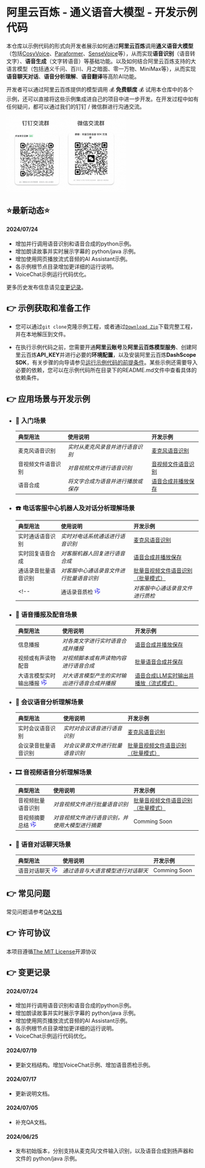 # 阿里云百炼 - 通义语音大模型 - 开发示例代码

本仓库以示例代码的形式向开发者展示如何通过<strong>阿里云百炼</strong>调用<strong>通义语音大模型</strong>（包括[CosyVoice](https://fun-audio-llm.github.io/)、[Paraformer](https://github.com/modelscope/FunASR)、[SenseVoice](https://fun-audio-llm.github.io/)等），从而实现<strong>语音识别</strong>（语音转文字）、<strong>语音生成</strong>（文字转语音）等基础功能。以及如何结合阿里云百炼支持的大语言模型（包括通义千问、百川、月之暗面、零一万物、MiniMax等），从而实现<strong>语音聊天对话</strong>、<strong>语音分析理解</strong>、<strong>语音翻译</strong>等高阶AI功能。

开发者可以通过阿里云百炼提供的模型调用 :moneybag: **免费额度** :moneybag: 试用本仓库中的各个示例，还可以直接将这些示例集成进自己的项目中进一步开发。在开发过程中如有任何疑问，都可以通过我们的钉钉 / 微信群进行沟通交流。

<img src="./docs/image/groups.png" height="200"/>

## ⭐最新动态⭐
#### 2024/07/24 
- 增加并行调用语音识别和语音合成的python示例。
- 增加朗读故事并实时展示字幕的 python/java 示例。
- 增加使用网页播放流式音频的AI Assistant示例。
- 各示例根节点目录增加更详细的运行说明。
- VoiceChat示例运行代码优化。

更多历史发布信息请见[变更记录](#point_right-变更记录)。

## :point_right: 示例获取和准备工作
- 您可以通过`git clone`克隆示例工程，或者通过[`Download Zip`](https://github.com/aliyun/alibabacloud-bailian-speech-demo/archive/refs/heads/master.zip)下载完整工程，并在本地解压到文件。

- 在执行示例代码之前，您需要开通**阿里云账号**及**阿里云百炼模型服务**、创建阿里云百炼**API\_KEY**并进行必要的**环境配置**，以及安装阿里云百炼**DashScope SDK**，有关步骤的向导请参见[运行示例代码的前提条件](./PREREQUISITES.md)。某些示例还需要导入必要的依赖，您可以在示例代码所在目录下的README.md文件中查看具体的依赖条件。

## :point_right: 应用场景与开发示例

* ### :rocket: 入门场景
    | 典型用法 | 使用说明 | 开发示例 |
    | --- | --- | --- |
    | 麦克风语音识别 | *实时从麦克风录音并进行语音识别* | [麦克风语音识别](./samples/recognize_speech_from_microphone) |
    | 音视频文件语音识别 | *对音视频文件进行语音识别* | [音视频文件语音识别](./samples/recognize_speech_from_single_file) |
    | 语音合成 | *将文字合成为语音并进行播放或保存* | [语音合成并播放保存](./samples/synthesize_speech_from_text) |

* ### :telephone: 电话客服中心机器人及对话分析理解场景
    | 典型用法 | 使用说明 | 开发示例 |
    | --- | --- | --- |
    | 实时通话语音识别 | *实时对电话系统通话进行语音识别* | [麦克风语音识别](./samples/recognize_speech_from_microphone) |
    | 实时回复语音合成 | *对客服机器人回复进行语音合成* | [语音合成并播放保存](./samples/synthesize_speech_from_text) |
    | 通话录音批量语音识别 | *对客服中心通话录音文件进行批量语音识别* | [批量音视频文件语音识别（批量模式）](./samples/recognize_speech_from_files_by_batch_mode) |
    <!-- | 通话录音质检 <img src="./docs/image/logo.svg" height="15"/> | *对客服中心通话录音文件进行质检* | [质检](./samples/synthesize_speech_from_text) | -->

* ### :loudspeaker: 语音播报及配音场景
    | 典型用法 | 使用说明 | 开发示例 |
    | --- | --- | --- |
    | 信息播报 | *对各类文字进行实时语音合成并播报* | [语音合成并播放保存](./samples/synthesize_speech_from_text) |
    | 视频或有声读物配音 | *对视频脚本或有声读物内容进行语音合成* | [批量语音合成并保存](./samples/synthesize_speech_from_text_by_batch_mode) |
    | 大语言模型实时输出播报 <img src="./docs/image/logo.svg" height="15"/> | *对大语言模型产生的实时输出进行语音合成并播报* | [语音合成LLM实时输出并播放（流式模式）](./samples/synthesize_speech_from_llm_by_streaming_mode) |

* ### :raising_hand: 会议语音分析理解场景
    | 典型用法 | 使用说明 | 开发示例 |
    | --- | --- | --- |
    | 实时会议语音识别 | *实时对会议语音进行语音识别* | [麦克风语音识别](./samples/recognize_speech_from_microphone) |
    | 会议录音批量语音识别 | *对会议录音文件进行批量语音识别* | [批量音视频文件语音识别（批量模式）](./samples/recognize_speech_from_files_by_batch_mode) |


* ### :film_strip: 音视频语音分析理解场景
    | 典型用法 | 使用说明 | 开发示例 |
    | --- | --- | --- |
    | 音视频批量语音识别 | *对音视频文件进行批量语音识别* | [批量音视频文件语音识别（批量模式）](./samples/recognize_speech_from_files_by_batch_mode) |
    | 音视频摘要总结 <img src="./docs/image/logo.svg" height="15"/> | *对音视频文件进行语音识别，并使用大模型进行摘要* | Comming Soon |

* ### :speech_balloon: 语音对话聊天场景
    | 典型用法 | 使用说明 | 开发示例 |
    | --- | --- | --- |
    | 语音对话聊天 <img src="./docs/image/logo.svg" height="15"/>  | *通过语音与大语言模型进行对话聊天* | Comming Soon |

## :point_right: 常见问题

常见问题请参考[QA文档](docs/QA/qa.md)

## :point_right: 许可协议

本项目遵循[The MIT License](https://opensource.org/license/MIT)开源协议

## :point_right: 变更记录

#### 2024/07/24
- 增加并行调用语音识别和语音合成的python示例。
- 增加朗读故事并实时展示字幕的 python/java 示例。
- 增加使用网页播放流式音频的AI Assistant示例。
- 各示例根节点目录增加更详细的运行说明。
- VoiceChat示例运行代码优化。

#### 2024/07/19
- 更新文档结构。增加VoiceChat示例、增加语音质检示例。

#### 2024/07/17
- 更新说明文档。

#### 2024/07/05
- 补充QA文档。

#### 2024/06/25
- 发布初始版本，分别支持从麦克风/文件输入识别，以及语音合成到扬声器和文件的 python/java 示例。
